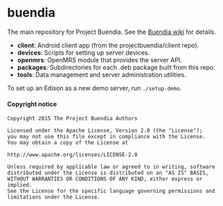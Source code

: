 # buendia

The main repository for Project Buendia. See the
[Buendia wiki](https://github.com/projectbuendia/buendia/wiki) for details.

 - **client**: Android client app (from the projectbuendia/client repo).
 - **devices**: Scripts for setting up server devices.
 - **openmrs**: OpenMRS module that provides the server API.
 - **packages**: Subdirectories for each .deb package built from this repo.
 - **tools**: Data management and server administration utilities.

To set up an Edison as a new demo server, run `./setup-demo`.


#### Copyright notice

    Copyright 2015 The Project Buendia Authors

    Licensed under the Apache License, Version 2.0 (the "License");
    you may not use this file except in compliance with the License.
    You may obtain a copy of the License at

    http://www.apache.org/licenses/LICENSE-2.0

    Unless required by applicable law or agreed to in writing, software
    distributed under the License is distributed on an "AS IS" BASIS,
    WITHOUT WARRANTIES OR CONDITIONS OF ANY KIND, either express or implied.
    See the License for the specific language governing permissions and
    limitations under the License.
